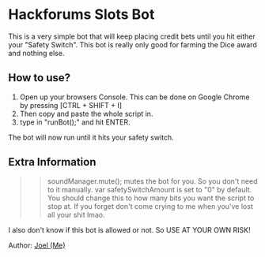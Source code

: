 # Hackforums Slots Bot
This is a very simple bot that will keep placing credit bets until you hit either your "Safety Switch". This bot is really only good for farming the Dice award and nothing else.

## How to use?
1) Open up your browsers Console. This can be done on Google Chrome by pressing [CTRL + SHIFT + I]
2) Then copy and paste the whole script in.
3) type in "runBot();" and hit ENTER.

The bot will now run until it hits your safety switch.

## Extra Information
>> soundManager.mute(); mutes the bot for you. So you don't need to it manually.
>> var safetySwitchAmount is set to "0" by default. You should change this to how many bits you want the script to stop at. If you forget don't come crying to me when you've lost all your shit lmao.

I also don't know if this bot is allowed or not. So USE AT YOUR OWN RISK!

Author: <a href="https://hackforums.net/member.php?action=profile&uid=3790579">Joel (Me)</a>
